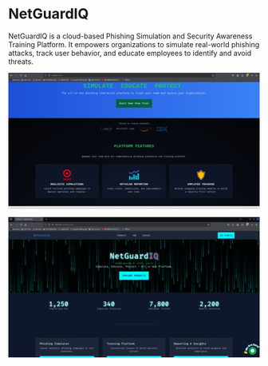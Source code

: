 # NetGuardIQ
NetGuardIQ is a cloud-based Phishing Simulation and Security Awareness Training Platform. It empowers organizations to simulate real-world phishing attacks, track user behavior, and educate employees to identify and avoid threats.


![Simulation](./public/images/Simulation01.png)

![NetGuardIQ](./public/images/netguardiq.png)
